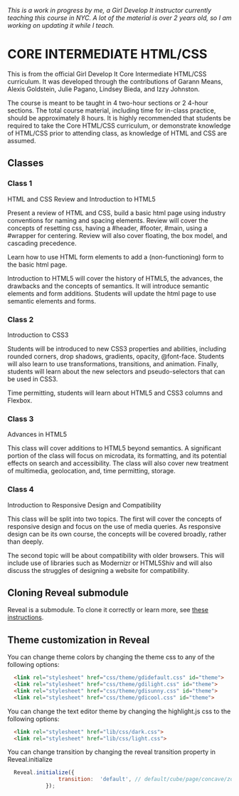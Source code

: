 *This is a work in progress by me, a Girl Develop It instructor currently teaching this course in NYC. A lot of the material is over 2 years old, so I am working on updating it while I teach.*

# CORE INTERMEDIATE HTML/CSS

This is from the official Girl Develop It Core Intermediate HTML/CSS curriculum. It was developed through the contributions of Garann Means, Alexis Goldstein, Julie Pagano, Lindsey Bieda, and Izzy Johnston.

The course is meant to be taught in 4 two-hour sections or 2 4-hour sections. The total course material, including time for in-class practice, should be approximately 8 hours. It is highly recommended that students be required to take the Core HTML/CSS curriculum, or demonstrate knowledge of HTML/CSS prior to attending class, as knowledge of HTML and CSS are assumed.

## Classes

### Class 1

HTML and CSS Review and Introduction to HTML5

Present a review of HTML and CSS, build a basic html page using industry conventions for naming and spacing elements. Review will cover the concepts of resetting css, having a #header, #footer, #main, using a #wrapper for centering. Review will also cover floating, the box model, and cascading precedence.

Learn how to use HTML form elements to add a (non-functioning) form to the basic html page.

Introduction to HTML5 will cover the history of HTML5, the advances, the drawbacks and the concepts of semantics. It will introduce semantic elements and form additions. Students will update the html page to use semantic elements and forms.

### Class 2
Introduction to CSS3

Students will be introduced to new CSS3 properties and abilities, including rounded corners, drop shadows, gradients, opacity, @font-face. Students will also learn to use transformations, transitions, and animation. Finally, students will learn about the new selectors and pseudo-selectors that can be used in CSS3.

Time permitting, students will learn about HTML5 and CSS3 columns and Flexbox.

### Class 3

Advances in HTML5

This class will cover additions to HTML5 beyond semantics. A significant portion of the class will focus on microdata, its formatting, and its potential effects on search and accessibility. The class will also cover new treatment of multimedia, geolocation, and, time permitting, storage.

### Class 4

Introduction to Responsive Design and Compatibility

This class will be split into two topics. The first will cover the concepts of responsive design and focus on the use of media queries. As responsive design can be its own course, the concepts will be covered broadly, rather than deeply.

The second topic will be about compatibility with older browsers. This will include use of libraries such as Modernizr or HTML5Shiv and will also discuss the struggles of designing a website for compatibility.

## Cloning Reveal submodule

Reveal is a submodule. To clone it correctly or learn more, see [these instructions](http://git-scm.com/book/en/Git-Tools-Submodules#Cloning-a-Project-with-Submodules).

## Theme customization in Reveal

You can change theme colors by changing the theme css to any of the following options:
```html
  <link rel="stylesheet" href="css/theme/gdidefault.css" id="theme">
  <link rel="stylesheet" href="css/theme/gdilight.css" id="theme">
  <link rel="stylesheet" href="css/theme/gdisunny.css" id="theme">
  <link rel="stylesheet" href="css/theme/gdicool.css" id="theme">
```
You can change the text editor theme by changing the highlight.js css to the following options:
```html
  <link rel="stylesheet" href="lib/css/dark.css">
  <link rel="stylesheet" href="lib/css/light.css">
```
You can change transition by changing the reveal transition property in Reveal.initialize
```javascript
  Reveal.initialize({
  				transition:  'default', // default/cube/page/concave/zoom/linear/none
  			});
```

